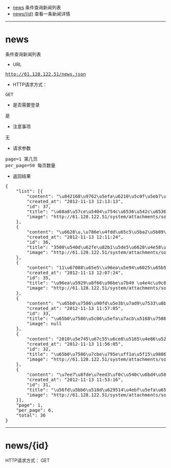 * [news](#news) 条件查询新闻列表
* [news/{id}](#news/{id}) 查看一条新闻详情

---------------------------------------

<a name="news"></a>
# news
<pre>
条件查询新闻列表
</pre>
* URL
<pre>
<a href="http://61.128.122.51/news.json?page-1&per_page=6" target="_blank">http://61.128.122.51/news.json</a>
</pre>

* HTTP请求方式：
<pre>
GET
</pre>

* 是否需要登录
<pre>
是
</pre>

* 注意事项
<pre>
无
</pre>

* 请求参数
<pre>
page=1 第几页  
per_page=50 每页数量
</pre>

* 返回结果
<pre>
{
    "list": [{
        "content": "\u842168\u9762\u5efa\u6210\u5c0f\u5eb7\u793e\u4f1a\u52aa\u529b\u594b\u6597\u3002",
        "created_at": "2012-11-13 12:13:13",
        "id": 37,
        "title": "\u68a8\u57ce\u5404\u754c\u6536\u542c\u6536\u770b\u5341\u516b\u5927\u5f00\u5e55\u76db\u51b5",
        "image": "http://61.128.122.51/system/attachments/sources/000/000/076/large/4437e6145c661207119209.jpg?1352779993"
    },
    {
        "content": "\u6628\u,\u786e\u4fdd\u65c5\u5ba2\u5b89\u5168\u987a\u5229\u8fd4\u4e61\u3002",
        "created_at": "2012-11-13 12:11:24",
        "id": 36,
        "title": "3500\u540d\u62fe\u82b1\u5de5\u6628\u4e58\u9996\u8d9f\u4e34\u5ba2",
        "image": "http://61.128.122.51/system/attachments/sources/000/000/074/large/4437e6145c661202c6e33b.jpg?1352779884"
    },
    {
        "content": "11\u67088\u65e5\\u96ea\u5e94\u6025\u65b9\u6848\u3002\u201d\r\n",
        "created_at": "2012-11-13 12:07:24",
        "id": 35,
        "title": "\u96ea\u5929\u8f66\u96be\u7b49 \u4e4c\u9c81\u6728\u9f50\u5e02\u6c11\u5fae\u535a\u5410\u69fd\u201c\u4f24\u4e0d\u8d77\u201d",
        "image": "http://61.128.122.51/system/attachments/sources/000/000/073/large/113647798_21n.jpg?1352779644"
    },
    {
        "content": "\u65b0\u7586\u90fd\u5e3b\u7ad9\u7533\u8bf7\u89e3\u6790\u3002",
        "created_at": "2012-11-13 11:57:05",
        "id": 33,
        "title": "\u65b0\u7586\u5c06\u5efa\u7acb\u5168\u7586\u4e2d\u5c0f\u5b66\u7f51\u7edc\u5e73\u53f0",
        "image": null
    },
    {
        "content": "2010\u5e745\u67c55\u6ce8\u5165\u4e86\u52aa\u529b\u3001\u5f00\u653e\u3001\u8fdb\u53d6\u7684\u884c\u52a8\u51c6\u5219\u3002",
        "created_at": "2012-11-13 11:56:05",
        "id": 32,
        "title": "\u65b0\u7586\u7cbe\u795e\uff1a\u5f15\u9886\u5168\u7586\u5927\u8de8\u8d8a",
        "image": "http://61.128.122.51/system/attachments/sources/000/000/061/large/bcaec5ad228f120b4b4750.jpg?1352778964"
    },
    {
        "content": "\u7ee7\u8fde\u7eed3\uf0c\u540c\u6bd4\u589e\u957f9.7%\u3002",
        "created_at": "2012-11-13 11:53:16",
        "id": 31,
        "title": "\u56fd\u5bb6\u518d\u629514\u4ebf\u5efa\u65b0\u7586\u4f18\u8d28\u68c9\u57fa\u5730",
        "image": "http://61.128.122.51/system/attachments/sources/000/000/053/large/0016eca451e8120c082801.jpg?1352778796"
    }],
    "page": 1,
    "per_page": 6,
    "total": 36
}
</pre>



---------------------------------------



<a name="news/{id}"></a>
# news/{id}
HTTP请求方式：
	GET  



